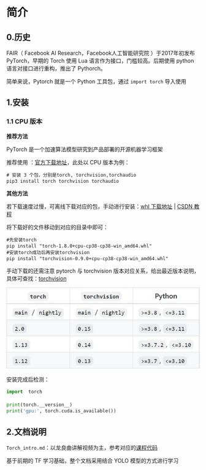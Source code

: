 # 简介

## 0.历史

FAIR（ Facebook AI Research，Facebook人工智能研究院 ）于2017年初发布 PyTorch，早期的 Torch 使用 Lua 语言作为接口，门槛较高。后期使用 python 语言对接口进行重构，推出了 Pythorch。

简单来说，Pytorch 就是一个 Python 工具包，通过 `import torch` 导入使用

## 1.安装

### 1.1 CPU 版本

**推荐方法**

PyTorch 是一个加速算法模型研究到产品部署的开源机器学习框架

推荐使用 ：[官方下载地址](https://pytorch.org/get-started/locally/)，此处以 CPU 版本为例：

```shell
# 安装 3 个包，分别是torch, torchvision,torchaudio
pip3 install torch torchvision torchaudio
```

**其他方法**

若下载速度过慢，可离线下载对应的包，手动进行安装：[whl 下载地址](https://download.pytorch.org/whl/torch_stable.html) | [CSDN 教程](https://blog.csdn.net/qq_51983316/article/details/128038963?spm=1001.2101.3001.6650.2&utm_medium=distribute.pc_relevant.none-task-blog-2%7Edefault%7ECTRLIST%7ERate-2-128038963-blog-121309063.pc_relevant_landingrelevant&depth_1-utm_source=distribute.pc_relevant.none-task-blog-2%7Edefault%7ECTRLIST%7ERate-2-128038963-blog-121309063.pc_relevant_landingrelevant&utm_relevant_index=5)

将下载好的文件移动到对应的目录中即可：

```shell
#先安装torch
pip install "torch-1.8.0+cpu-cp38-cp38-win_amd64.whl"
#安装torch成功后再安装torchvision
pip install "torchvision-0.9.0+cpu-cp38-cp38-win_amd64.whl"
```

手动下载的还需注意 pytorch 与 torchvision 版本对应关系，给出最近版本说明，具体可查找：[torchvision](https://github.com/pytorch/vision)

![](img/01.jpg)

安装完成后检测：
```python
import  torch

print(torch.__version__)
print('gpu:', torch.cuda.is_available())
```

## 2.文档说明

`Torch_intro.md`：以龙良曲讲解视频为主，参考对应的[课程代码](https://github.com/dragen1860/Deep-Learning-with-PyTorch-Tutorials)

基于前期的 TF 学习基础，整个文档采用结合 YOLO 模型的方式进行学习























































